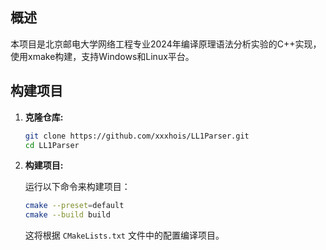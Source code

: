 ## 概述

本项目是北京邮电大学网络工程专业2024年编译原理语法分析实验的C++实现，使用xmake构建，支持Windows和Linux平台。

## 构建项目

1. **克隆仓库:**

   ```sh
   git clone https://github.com/xxxhois/LL1Parser.git
   cd LL1Parser
   ```

2. **构建项目:**

   运行以下命令来构建项目：

   ```sh
   cmake --preset=default
   cmake --build build
   ```

   这将根据 `CMakeLists.txt` 文件中的配置编译项目。